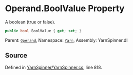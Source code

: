 # Operand.BoolValue Property

A boolean (true or false).


```csharp
public bool BoolValue { get; set; }
```



<div class="class-metadata">

Parent: [`Operand`](/api/csharp/yarn/operand.md), Namespace: [`Yarn`](/api/csharp/yarn/README.md), Assembly: YarnSpinner.dll
</div>

## Source
Defined in [YarnSpinner/YarnSpinner.cs](https://github.com/YarnSpinnerTool/YarnSpinner//blob/develop/YarnSpinner/YarnSpinner.cs#L818), line 818.
